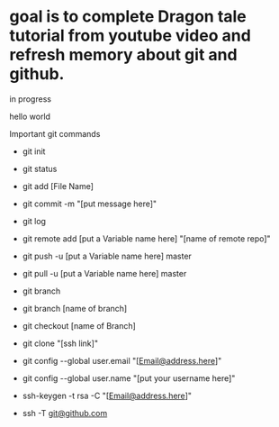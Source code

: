 # goal is to complete Dragon tale tutorial from youtube video and refresh memory about git and github. 
in progress

hello world

Important git commands

- git init
- git status
- git add [File Name]
- git commit -m "[put message here]"
- git log
- git remote add [put a Variable name here] "[name of remote repo]"
- git push -u [put a Variable name here] master
- git pull -u [put a Variable name here] master
- git branch
- git branch [name of branch]
- git checkout [name of Branch]
- git clone "[ssh link]"
- git config --global user.email "[Email@address.here]"
- git config --global user.name "[put your username here]"

- ssh-keygen -t rsa -C "[Email@address.here]"
- ssh -T git@github.com
